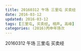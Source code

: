 ```yaml
---
title: 20160312 午场 三里屯 买卖经
date: 2016-03-12
updated: 2016-03-12
tags: [三里屯, 买卖经, 相声, 高峰] 
categories: (2016)丙申年场次 
---
```

20160312 午场 三里屯 买卖经
